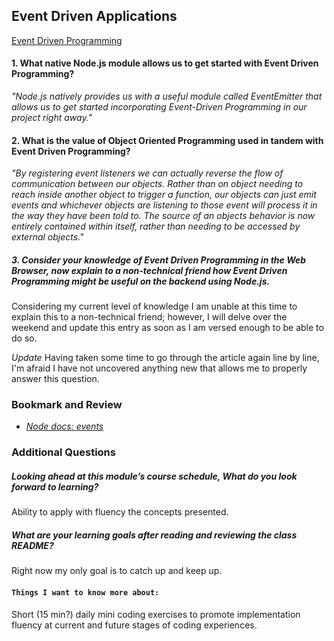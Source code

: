 ## Event Driven Applications

[Event Driven Programming](https://www.digitalocean.com/community/tutorials/nodejs-event-driven-programming)

#### 1. What native Node.js module allows us to get started with Event Driven Programming?
_"Node.js natively provides us with a useful module called EventEmitter that allows us to get started incorporating Event-Driven Programming in our project right away."_

#### 2. What is the value of Object Oriented Programming used in tandem with Event Driven Programming?
_"By registering event listeners we can actually reverse the flow of communication between our objects. Rather than on object needing to reach inside another object to trigger a function, our objects can just emit events and whichever objects are listening to those event will process it in the way they have been told to. The source of an objects behavior is now entirely contained within itself, rather than needing to be accessed by external objects."_

##### 3. Consider your knowledge of Event Driven Programming in the Web Browser, now explain to a non-technical friend how Event Driven Programming might be useful on the backend using Node.js.

Considering my current level of knowledge I am unable at this time to explain this to a non-technical friend; however, I will delve over the weekend and update this entry as soon as I am versed enough to be able to do so.

*Update* Having taken some time to go through the article again line by line, I'm afraid I have not uncovered anything new that allows me to properly answer this question. 

### Bookmark and Review
 * _[Node docs: events](https://nodejs.org/api/events.html)_


### Additional Questions

##### Looking ahead at this module’s course schedule, What do you look forward to learning?
Ability to apply with fluency the concepts presented.

##### What are your learning goals after reading and reviewing the class README?
Right now my only goal is to catch up and keep up.

#### `Things I want to know more about:`
Short (15 min?) daily mini coding exercises to promote implementation fluency at current and future stages of coding experiences.